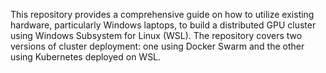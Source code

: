 This repository provides a comprehensive guide on how to utilize existing hardware, particularly Windows laptops, to build a distributed GPU cluster using Windows Subsystem for Linux (WSL). The repository covers two versions of cluster deployment: one using Docker Swarm and the other using Kubernetes deployed on WSL.
